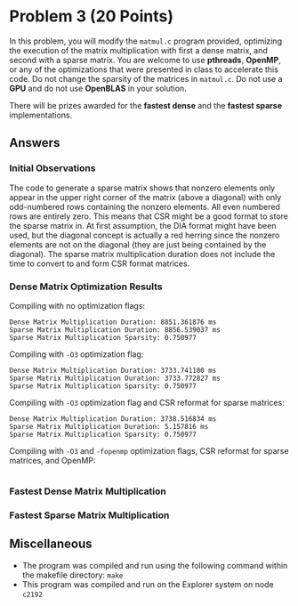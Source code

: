 # Problem 3 (20 Points)

In this problem, you will modify the `matmul.c` program provided, optimizing the execution of the matrix multiplication with first a dense matrix, and second with a sparse matrix. You are welcome to use **pthreads**, **OpenMP**, or any of the optimizations that were presented in class to accelerate this code. Do not change the sparsity of the matrices in `matmul.c`. Do not use a **GPU** and do not use **OpenBLAS** in your solution.  

There will be prizes awarded for the **fastest dense** and the **fastest sparse** implementations.

## Answers

### Initial Observations

The code to generate a sparse matrix shows that nonzero elements only appear in the upper right corner of the matrix (above a diagonal) with only odd-numbered rows containing the nonzero elements. All even numbered rows are entirely zero. This means that CSR might be a good format to store the sparse matrix in. At first assumption, the DIA format might have been used, but the diagonal concept is actually a red herring since the nonzero elements are not on the diagonal (they are just being contained by the diagonal). The sparse matrix multiplication duration does not include the time to convert to and form CSR format matrices.

### Dense Matrix Optimization Results
Compiling with no optimization flags:
```
Dense Matrix Multiplication Duration: 8851.361876 ms
Sparse Matrix Multiplication Duration: 8856.539037 ms
Sparse Matrix Multiplication Sparsity: 0.750977 
```

Compiling with `-O3` optimization flag:
```
Dense Matrix Multiplication Duration: 3733.741100 ms
Sparse Matrix Multiplication Duration: 3733.772827 ms
Sparse Matrix Multiplication Sparsity: 0.750977 
```

Compiling with `-O3` optimization flag and CSR reformat for sparse matrices:
```
Dense Matrix Multiplication Duration: 3738.516834 ms
Sparse Matrix Multiplication Duration: 5.157816 ms
Sparse Matrix Multiplication Sparsity: 0.750977 
```

Compiling with `-O3` and `-fopenmp` optimization flags, CSR reformat for sparse matrices, and OpenMP:
```

```

### Fastest Dense Matrix Multiplication

### Fastest Sparse Matrix Multiplication


## Miscellaneous
- The program was compiled and run using the following command within the makefile directory:
```make```
- This program was compiled and run on the Explorer system on node `c2192`